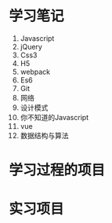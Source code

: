 # 学习笔记
   1. Javascript
   2. jQuery
   3. Css3
   4. H5
   5. webpack
   6. Es6
   7. Git
   8. 网络
   9. 设计模式
   10. 你不知道的Javascript
   11. vue
   12. 数据结构与算法
# 学习过程的项目
# 实习项目
